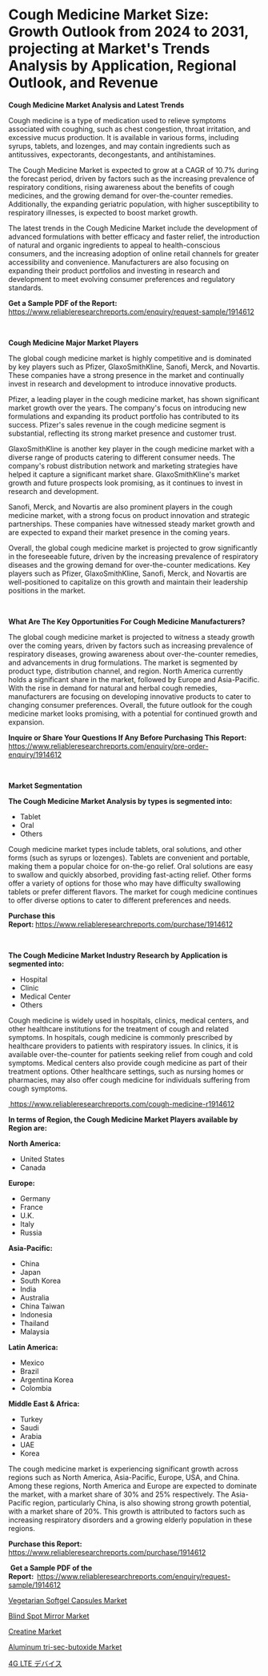 <p><h1>Cough Medicine Market Size: Growth Outlook from 2024 to 2031, projecting at Market's Trends Analysis by Application, Regional Outlook, and Revenue</h1></p><p><strong>Cough Medicine Market Analysis and Latest Trends</strong></p>
<p><p>Cough medicine is a type of medication used to relieve symptoms associated with coughing, such as chest congestion, throat irritation, and excessive mucus production. It is available in various forms, including syrups, tablets, and lozenges, and may contain ingredients such as antitussives, expectorants, decongestants, and antihistamines.</p><p>The Cough Medicine Market is expected to grow at a CAGR of 10.7% during the forecast period, driven by factors such as the increasing prevalence of respiratory conditions, rising awareness about the benefits of cough medicines, and the growing demand for over-the-counter remedies. Additionally, the expanding geriatric population, with higher susceptibility to respiratory illnesses, is expected to boost market growth.</p><p>The latest trends in the Cough Medicine Market include the development of advanced formulations with better efficacy and faster relief, the introduction of natural and organic ingredients to appeal to health-conscious consumers, and the increasing adoption of online retail channels for greater accessibility and convenience. Manufacturers are also focusing on expanding their product portfolios and investing in research and development to meet evolving consumer preferences and regulatory standards.</p></p>
<p><strong>Get a Sample PDF of the Report:&nbsp;</strong> <a href="https://www.reliableresearchreports.com/enquiry/request-sample/1914612">https://www.reliableresearchreports.com/enquiry/request-sample/1914612</a></p>
<p>&nbsp;</p>
<p><strong>Cough Medicine Major Market Players</strong></p>
<p><p>The global cough medicine market is highly competitive and is dominated by key players such as Pfizer, GlaxoSmithKline, Sanofi, Merck, and Novartis. These companies have a strong presence in the market and continually invest in research and development to introduce innovative products.</p><p>Pfizer, a leading player in the cough medicine market, has shown significant market growth over the years. The company's focus on introducing new formulations and expanding its product portfolio has contributed to its success. Pfizer's sales revenue in the cough medicine segment is substantial, reflecting its strong market presence and customer trust.</p><p>GlaxoSmithKline is another key player in the cough medicine market with a diverse range of products catering to different consumer needs. The company's robust distribution network and marketing strategies have helped it capture a significant market share. GlaxoSmithKline's market growth and future prospects look promising, as it continues to invest in research and development.</p><p>Sanofi, Merck, and Novartis are also prominent players in the cough medicine market, with a strong focus on product innovation and strategic partnerships. These companies have witnessed steady market growth and are expected to expand their market presence in the coming years.</p><p>Overall, the global cough medicine market is projected to grow significantly in the foreseeable future, driven by the increasing prevalence of respiratory diseases and the growing demand for over-the-counter medications. Key players such as Pfizer, GlaxoSmithKline, Sanofi, Merck, and Novartis are well-positioned to capitalize on this growth and maintain their leadership positions in the market.</p></p>
<p>&nbsp;</p>
<p><strong>What Are The Key Opportunities For Cough Medicine Manufacturers?</strong></p>
<p><p>The global cough medicine market is projected to witness a steady growth over the coming years, driven by factors such as increasing prevalence of respiratory diseases, growing awareness about over-the-counter remedies, and advancements in drug formulations. The market is segmented by product type, distribution channel, and region. North America currently holds a significant share in the market, followed by Europe and Asia-Pacific. With the rise in demand for natural and herbal cough remedies, manufacturers are focusing on developing innovative products to cater to changing consumer preferences. Overall, the future outlook for the cough medicine market looks promising, with a potential for continued growth and expansion.</p></p>
<p><strong>Inquire or Share Your Questions If Any Before Purchasing This Report:</strong> <a href="https://www.reliableresearchreports.com/enquiry/pre-order-enquiry/1914612">https://www.reliableresearchreports.com/enquiry/pre-order-enquiry/1914612</a></p>
<p>&nbsp;</p>
<p><strong>Market Segmentation</strong></p>
<p><strong>The Cough Medicine Market Analysis by types is segmented into:</strong></p>
<p><ul><li>Tablet</li><li>Oral</li><li>Others</li></ul></p>
<p><p>Cough medicine market types include tablets, oral solutions, and other forms (such as syrups or lozenges). Tablets are convenient and portable, making them a popular choice for on-the-go relief. Oral solutions are easy to swallow and quickly absorbed, providing fast-acting relief. Other forms offer a variety of options for those who may have difficulty swallowing tablets or prefer different flavors. The market for cough medicine continues to offer diverse options to cater to different preferences and needs.</p></p>
<p><strong>Purchase this Report:&nbsp;</strong><a href="https://www.reliableresearchreports.com/purchase/1914612">https://www.reliableresearchreports.com/purchase/1914612</a></p>
<p>&nbsp;</p>
<p><strong>The Cough Medicine Market Industry Research by Application is segmented into:</strong></p>
<p><ul><li>Hospital</li><li>Clinic</li><li>Medical Center</li><li>Others</li></ul></p>
<p><p>Cough medicine is widely used in hospitals, clinics, medical centers, and other healthcare institutions for the treatment of cough and related symptoms. In hospitals, cough medicine is commonly prescribed by healthcare providers to patients with respiratory issues. In clinics, it is available over-the-counter for patients seeking relief from cough and cold symptoms. Medical centers also provide cough medicine as part of their treatment options. Other healthcare settings, such as nursing homes or pharmacies, may also offer cough medicine for individuals suffering from cough symptoms.</p></p>
<p><a href="https://www.reliableresearchreports.com/cough-medicine-r1914612">&nbsp;https://www.reliableresearchreports.com/cough-medicine-r1914612</a></p>
<p><strong>In terms of Region, the Cough Medicine Market Players available by Region are:</strong></p>
<p>
    <p> <strong> North America: </strong>
        <ul>
            <li>United States</li>
            <li>Canada</li>
        </ul>
        </p> 
    <p> <strong> Europe: </strong>
        <ul>
            <li>Germany</li>
            <li>France</li>
            <li>U.K.</li>
            <li>Italy</li>
            <li>Russia</li>
        </ul>
        </p> 
    <p> <strong> Asia-Pacific: </strong>
        <ul>
            <li>China</li>
            <li>Japan</li>
            <li>South Korea</li>
            <li>India</li>
            <li>Australia</li>
            <li>China Taiwan</li>
            <li>Indonesia</li>
            <li>Thailand</li>
            <li>Malaysia</li>
        </ul>
        </p> 
    <p> <strong> Latin America: </strong>
        <ul>
            <li>Mexico</li>
            <li>Brazil</li>
            <li>Argentina Korea</li>
            <li>Colombia</li>
        </ul>
        </p> 
    <p> <strong> Middle East & Africa: </strong>
        <ul>
            <li>Turkey</li>
            <li>Saudi</li>
            <li>Arabia</li>
            <li>UAE</li>
            <li>Korea</li>
        </ul>
    </p>
    </p>
<p><p>The cough medicine market is experiencing significant growth across regions such as North America, Asia-Pacific, Europe, USA, and China. Among these regions, North America and Europe are expected to dominate the market, with a market share of 30% and 25% respectively. The Asia-Pacific region, particularly China, is also showing strong growth potential, with a market share of 20%. This growth is attributed to factors such as increasing respiratory disorders and a growing elderly population in these regions.</p></p>
<p><strong>Purchase this Report: </strong><a href="https://www.reliableresearchreports.com/purchase/1914612">https://www.reliableresearchreports.com/purchase/1914612</a></p>
<p>&nbsp;<strong>Get a Sample PDF of the Report:&nbsp;&nbsp;</strong><a href="https://www.reliableresearchreports.com/enquiry/request-sample/1914612">https://www.reliableresearchreports.com/enquiry/request-sample/1914612</a></p>
<p><strong></strong></p>
<p><p><a href="https://github.com/RebekaAnderson14/Market-Research-Report-List-1/blob/main/vegetarian-softgel-capsules-market.md">Vegetarian Softgel Capsules Market</a></p><p><a href="https://www.linkedin.com/pulse/blind-spot-mirror-market-trends-analysis-forecasted-period-2024-2031-aud7e">Blind Spot Mirror Market</a></p><p><a href="https://github.com/Whitneyboyettebo9kiw7yr13/Market-Research-Report-List-2/blob/main/creatine-market.md">Creatine Market</a></p><p><a href="https://issuu.com/reportprime-2/docs/aluminum-tri-sec-butoxide-market-size-2030.pptx">Aluminum tri-sec-butoxide Market</a></p><p><a href="https://github.com/Andrewones2023/Market-Research-Report-List-1/blob/main/709537959099.md">4G LTE デバイス</a></p></p>